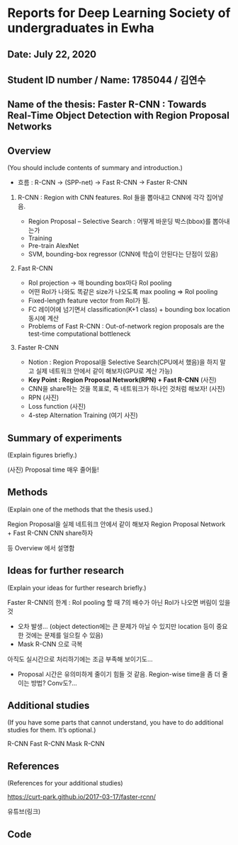 # Reports for Deep Learning Society of undergraduates in Ewha


## Date: July 22, 2020


## Student ID number / Name: 1785044 / 김연수


## Name of the thesis: Faster R-CNN : Towards Real-Time Object Detection with Region Proposal Networks


## Overview
(You should include contents of summary and introduction.)


* 흐름 : R-CNN -> (SPP-net) -> Fast R-CNN -> Faster R-CNN


1. R-CNN : Region with CNN features. RoI 들을 뽑아내고 CNN에 각각 집어넣음.
    - Region Proposal – Selective Search : 어떻게 바운딩 박스(bbox)를 뽑아내는가
    - Training 
    - Pre-train AlexNet
    - SVM, bounding-box regressor (CNN에 학습이 안된다는 단점이 있음)


2. Fast R-CNN
    - RoI projection -> 매 bounding box마다 RoI pooling
    - 어떤 RoI가 나와도 똑같은 size가 나오도록 max pooling => RoI pooling
    - Fixed-length feature vector from RoI가 됨.
    - FC 레이어에 넘기면서 classification(K+1 class) + bounding box location 동시에 계산
    - Problems of Fast R-CNN : Out-of-network region proposals are the test-time computational bottleneck


3. Faster R-CNN
    - Notion : Region Proposal을 Selective Search(CPU에서 했음)을 하지 말고 실제 네트워크 안에서 같이 해보자(GPU로 계산 가능)
    - **Key Point : Region Proposal Network(RPN) + Fast R-CNN**
    (사진)
    - CNN을 share하는 것을 목표로, 즉 네트워크가 하나인 것처럼 해보자!
    (사진)
    - RPN (사진)
    - Loss function (사진)
    - 4-step Alternation Training (여기 사진)



## Summary of experiments
(Explain figures briefly.)

(사진)
Proposal time 매우 줄어듦!


## Methods
(Explain one of the methods that the thesis used.)


Region Proposal을 실제 네트워크 안에서 같이 해보자
Region Proposal Network + Fast R-CNN 
CNN share하자 

등 Overview 에서 설명함


## Ideas for further research
(Explain your ideas for further research briefly.)


Faster R-CNN의 한계 : RoI pooling 할 때 7의 배수가 아닌 RoI가 나오면 버림이 있을 것
- 오차 발생… (object detection에는 큰 문제가 아닐 수 있지만 location 등이 중요한 것에는 문제를 일으킬 수 있음)
- Mask R-CNN 으로 극복

아직도 실시간으로 처리하기에는 조금 부족해 보이기도…
- Proposal 시간은 유의미하게 줄이기 힘들 것 같음. Region-wise time을 좀 더 줄이는 방법? Conv도?...


## Additional studies
(If you have some parts that cannot understand, you have to do additional studies for them. It’s optional.)

R-CNN
Fast R-CNN
Mask R-CNN

## References
(References for your additional studies)

https://curt-park.github.io/2017-03-17/faster-rcnn/

유튜브(링크)

## Code
```
